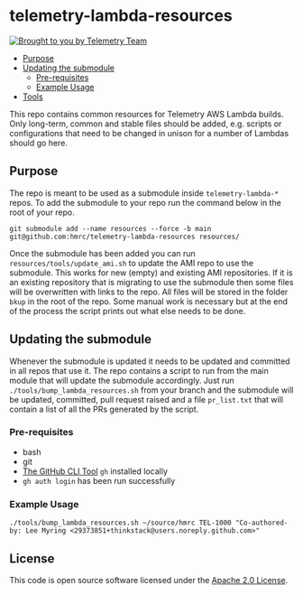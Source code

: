 # telemetry-lambda-resources

[![Brought to you by Telemetry Team](https://img.shields.io/badge/MDTP-Telemetry-40D9C0?style=flat&labelColor=000000&logo=gov.uk)](https://confluence.tools.tax.service.gov.uk/display/TEL/Telemetry)

<!-- toc -->

- [Purpose](#purpose)
- [Updating the submodule](#updating-the-submodule)
  * [Pre-requisites](#pre-requisites)
  * [Example Usage](#example-usage)
- [Tools](#tools)

<!-- tocstop -->

This repo contains common resources for Telemetry AWS Lambda builds. Only long-term, common and stable files should be
added, e.g. scripts or configurations that need to be changed in unison for a number of Lambdas should go here.

## Purpose

The repo is meant to be used as a submodule inside `telemetry-lambda-*` repos. To add the submodule to your repo run the
command below in the root of your repo.

```shell
git submodule add --name resources --force -b main git@github.com:hmrc/telemetry-lambda-resources resources/
```

Once the submodule has been added you can run `resources/tools/update_ami.sh` to update the AMI repo to use the
submodule. This works for new (empty) and existing AMI repositories. If it is an existing repository that is migrating
to use the submodule then some files will be overwritten with links to the repo. All files will be stored in the folder
`bkup` in the root of the repo. Some manual work is necessary but at the end of the process the script prints out
what else needs to be done.

## Updating the submodule

Whenever the submodule is updated it needs to be updated and committed in all repos that use it. The repo contains a
script to run from the main module that will update the submodule accordingly. Just run `./tools/bump_lambda_resources.sh`
from your branch and the submodule will be updated, committed, pull request raised and a file `pr_list.txt` that will
contain a list of all the PRs generated by the script.

### Pre-requisites

- bash
- git
- [The GitHub CLI Tool](https://github.com/cli/cli) `gh` installed locally
- `gh auth login` has been run successfully

### Example Usage
```shell
./tools/bump_lambda_resources.sh ~/source/hmrc TEL-1000 "Co-authored-by: Lee Myring <29373851+thinkstack@users.noreply.github.com>"
```

## License

This code is open source software licensed under the [Apache 2.0 License]("http://www.apache.org/licenses/LICENSE-2.0.html").
